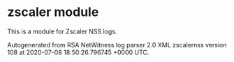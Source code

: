 # zscaler module

This is a module for Zscaler NSS logs.

Autogenerated from RSA NetWitness log parser 2.0 XML zscalernss version 108
at 2020-07-08 18:50:26.796745 +0000 UTC.

